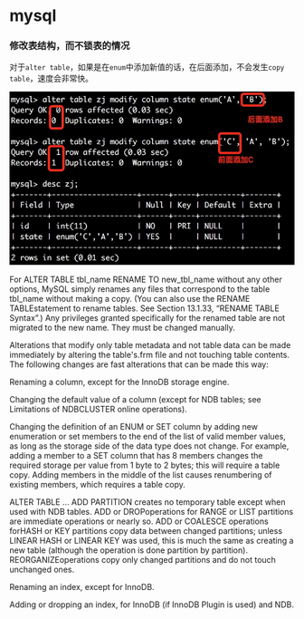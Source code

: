 # mysql

### 修改表结构，而不锁表的情况

对于`alter table`，如果是在`enum`中添加新值的话，在后面添加，不会发生`copy table`，速度会非常快。

![mysql-alter-table-enum](../img/mysql-alter-table-enum.png)

For ALTER TABLE tbl_name RENAME TO new_tbl_name without any other options, MySQL simply renames any files that correspond to the table tbl_name without making a copy. (You can also use the RENAME TABLEstatement to rename tables. See Section 13.1.33, “RENAME TABLE Syntax”.) Any privileges granted specifically for the renamed table are not migrated to the new name. They must be changed manually.

Alterations that modify only table metadata and not table data can be made immediately by altering the table's.frm file and not touching table contents. The following changes are fast alterations that can be made this way:

Renaming a column, except for the InnoDB storage engine.

Changing the default value of a column (except for NDB tables; see Limitations of NDBCLUSTER online operations).

Changing the definition of an ENUM or SET column by adding new enumeration or set members to the end of the list of valid member values, as long as the storage side of the data type does not change. For example, adding a member to a SET column that has 8 members changes the required storage per value from 1 byte to 2 bytes; this will require a table copy. Adding members in the middle of the list causes renumbering of existing members, which requires a table copy.

ALTER TABLE ... ADD PARTITION creates no temporary table except when used with NDB tables. ADD or DROPoperations for RANGE or LIST partitions are immediate operations or nearly so. ADD or COALESCE operations forHASH or KEY partitions copy data between changed partitions; unless LINEAR HASH or LINEAR KEY was used, this is much the same as creating a new table (although the operation is done partition by partition). REORGANIZEoperations copy only changed partitions and do not touch unchanged ones.

Renaming an index, except for InnoDB.

Adding or dropping an index, for InnoDB (if InnoDB Plugin is used) and NDB.
